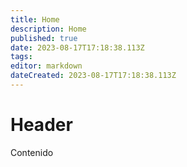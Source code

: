 ```yaml
---
title: Home
description: Home
published: true
date: 2023-08-17T17:18:38.113Z
tags: 
editor: markdown
dateCreated: 2023-08-17T17:18:38.113Z
---
```


# Header
Contenido